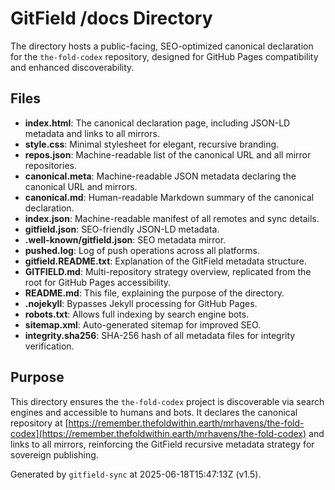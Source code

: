 # GitField /docs Directory

The  directory hosts a public-facing, SEO-optimized canonical declaration for the `the-fold-codex` repository, designed for GitHub Pages compatibility and enhanced discoverability.

## Files

- **index.html**: The canonical declaration page, including JSON-LD metadata and links to all mirrors.
- **style.css**: Minimal stylesheet for elegant, recursive branding.
- **repos.json**: Machine-readable list of the canonical URL and all mirror repositories.
- **canonical.meta**: Machine-readable JSON metadata declaring the canonical URL and mirrors.
- **canonical.md**: Human-readable Markdown summary of the canonical declaration.
- **index.json**: Machine-readable manifest of all remotes and sync details.
- **gitfield.json**: SEO-friendly JSON-LD metadata.
- **.well-known/gitfield.json**: SEO metadata mirror.
- **pushed.log**: Log of push operations across all platforms.
- **gitfield.README.txt**: Explanation of the GitField metadata structure.
- **GITFIELD.md**: Multi-repository strategy overview, replicated from the root for GitHub Pages accessibility.
- **README.md**: This file, explaining the purpose of the  directory.
- **.nojekyll**: Bypasses Jekyll processing for GitHub Pages.
- **robots.txt**: Allows full indexing by search engine bots.
- **sitemap.xml**: Auto-generated sitemap for improved SEO.
- **integrity.sha256**: SHA-256 hash of all metadata files for integrity verification.

## Purpose

This directory ensures the `the-fold-codex` project is discoverable via search engines and accessible to humans and bots. It declares the canonical repository at [https://remember.thefoldwithin.earth/mrhavens/the-fold-codex](https://remember.thefoldwithin.earth/mrhavens/the-fold-codex) and links to all mirrors, reinforcing the GitField recursive metadata strategy for sovereign publishing.

Generated by `gitfield-sync` at 2025-06-18T15:47:13Z (v1.5).
